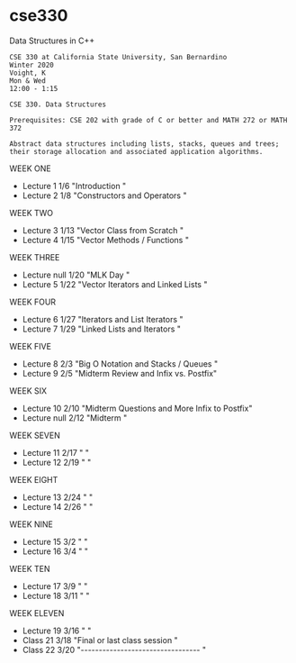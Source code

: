 # cse330
Data Structures in C++

```
CSE 330 at California State University, San Bernardino
Winter 2020
Voight, K
Mon & Wed
12:00 - 1:15
```

```
CSE 330. Data Structures

Prerequisites: CSE 202 with grade of C or better and MATH 272 or MATH 372

Abstract data structures including lists, stacks, queues and trees;
their storage allocation and associated application algorithms.

```

WEEK ONE

* Lecture 1	1/6	"Introduction                       "
* Lecture 2     1/8	"Constructors and Operators         "

WEEK TWO

* Lecture 3  	1/13	"Vector Class from Scratch          "
* Lecture 4  	1/15  	"Vector Methods / Functions         "

WEEK THREE

* Lecture null  1/20    "MLK Day                            "
* Lecture 5  	1/22  	"Vector Iterators and Linked Lists  "

WEEK FOUR

* Lecture 6  	1/27  	"Iterators and List Iterators       "
* Lecture 7  	1/29 	"Linked Lists and Iterators         "

WEEK FIVE

* Lecture 8  	2/3 	"Big O Notation and Stacks / Queues  "
* Lecture 9  	2/5 	"Midterm Review and Infix vs. Postfix"

WEEK SIX

* Lecture 10    2/10 	"Midterm Questions and More Infix to Postfix"
* Lecture null 	2/12 	"Midterm                                    "

WEEK SEVEN

* Lecture 11 	2/17 	"                                   "
* Lecture 12 	2/19 	"                                   "

WEEK EIGHT

* Lecture 13    2/24 	"                                   "
* Lecture 14 	2/26 	"                                   "

WEEK NINE

* Lecture 15 	3/2	"                                   "
* Lecture 16 	3/4 	"                                   "

WEEK TEN

* Lecture 17 	3/9	"                                   "
* Lecture 18 	3/11	"                                   "

WEEK ELEVEN

* Lecture 19 	3/16	"                                   "
* Class 21      3/18    "Final  or last class session       "
* Class 22      3/20    "---------------------------------  "
